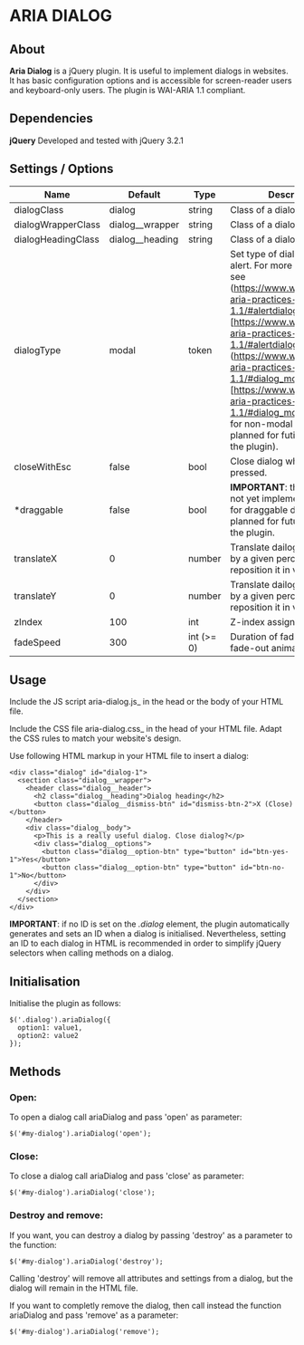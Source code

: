 # ARIA DIALOG

## About

**Aria Dialog** is a jQuery plugin. It is useful to implement dialogs in websites. It has basic configuration options and is accessible for screen-reader users and keyboard-only users. The plugin is WAI-ARIA 1.1 compliant.

## Dependencies

**jQuery**
Developed and tested with jQuery 3.2.1

## Settings / Options

Name | Default | Type | Description
-----|---------|------|-------------
dialogClass | dialog | string | Class of a dialog element.
dialogWrapperClass | dialog__wrapper | string | Class of a dialog wrapper.
dialogHeadingClass | dialog__heading | string | Class of a dialog heading .
dialogType | modal |  token | Set type of dialog: modal or alert. For more informations see (https://www.w3.org/TR/wai-aria-practices-1.1/#alertdialog)[https://www.w3.org/TR/wai-aria-practices-1.1/#alertdialog] and (https://www.w3.org/TR/wai-aria-practices-1.1/#dialog_modal)[https://www.w3.org/TR/wai-aria-practices-1.1/#dialog_modal]. (Support for non-modal dialog is planned for futire verions of the plugin).
closeWithEsc | false | bool | Close dialog when esc key is pressed.
*draggable | false | bool | **IMPORTANT**: this feature is not yet implemented. Support for draggable dialogs is planned for future versions of the plugin.
translateX | 0 | number | Translate dailog on the X axis by a given percentage to reposition it in viewport.
translateY | 0 | number | Translate dailog on the Y axis by a given percentage to reposition it in viewport.
zIndex | 100 | int | Z-index assigned to dialog.
fadeSpeed | 300 | int (>= 0) | Duration of fade-in and fade-out animations.

## Usage

Include the JS script aria-dialog.js_ in the head or the body of your HTML file.

Include the CSS file  aria-dialog.css_ in the head of your HTML file. Adapt the CSS rules to match your website's design.  

Use following HTML markup in your HTML file to insert a dialog:

```
<div class="dialog" id="dialog-1">
  <section class="dialog__wrapper">
    <header class="dialog__header">
      <h2 class="dialog__heading">Dialog heading</h2>
      <button class="dialog__dismiss-btn" id="dismiss-btn-2">X (Close)</button>
    </header>
    <div class="dialog__body">
      <p>This is a really useful dialog. Close dialog?</p>
      <div class="dialog__options">
        <button class="dialog__option-btn" type="button" id="btn-yes-1">Yes</button>
        <button class="dialog__option-btn" type="button" id="btn-no-1">No</button>
      </div>
    </div>
  </section>
</div>
```

**IMPORTANT**: if no ID is set on the _.dialog_ element, the plugin automatically generates and sets an ID when a dialog is initialised. Nevertheless, setting an ID to each dialog in HTML is recommended in order to simplify jQuery selectors when calling methods on a dialog.

## Initialisation

Initialise the plugin as follows:

```
$('.dialog').ariaDialog({
  option1: value1,
  option2: value2
});
```

## Methods

### Open:

To open a dialog call ariaDialog and pass 'open' as parameter:

```
$('#my-dialog').ariaDialog('open');
```

### Close:

To close a dialog call ariaDialog and pass 'close' as parameter:

```
$('#my-dialog').ariaDialog('close');
```

### Destroy and remove:

If you want, you can destroy a dialog by passing 'destroy' as a parameter to the function:

```
$('#my-dialog').ariaDialog('destroy');
```

Calling 'destroy' will remove all attributes and settings from a dialog, but the dialog will remain in the HTML file.

If you want to completly remove the dialog, then call instead the function ariaDialog and pass 'remove' as a parameter:

```
$('#my-dialog').ariaDialog('remove');
```
